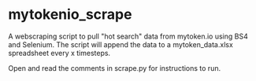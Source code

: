 # mytokenio_scrape
A webscraping script to pull "hot search" data from mytoken.io using BS4 and Selenium. The script will append the data to a mytoken_data.xlsx spreadsheet every x timesteps.

Open and read the comments in scrape.py for instructions to run.
